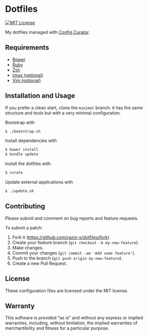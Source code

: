 # Dotfiles

[![MIT License](https://img.shields.io/badge/license-MIT-red.svg)](./LICENSE.txt)

My dotfiles managed with [Config Curator].

[Config Curator]: https://github.com/razor-x/config_curator

## Requirements

* [Bower]
* [Ruby]
* [Zsh]
* [tmux (optional)][tmux]
* [Vim (optional)][Vim]

[Bower]: http://bower.io/
[Ruby]: https://www.ruby-lang.org/
[tmux]: http://tmux.sourceforge.net/
[Vim]: http://www.vim.org/
[Zsh]: http://www.zsh.org/

## Installation and Usage

If you prefer a clean start, clone the `minimal` branch:
it has the same structure and tools but with
a very minimal configuration.

Bootstrap with

````bash
$ ./bootstrap.sh
````

Install dependencies with

````bash
$ bower install
$ bundle update
````

Install the dotfiles with

````bash
$ curate
````

Update external applications with

````bash
$ ./update.sh
````

## Contributing

Please submit and comment on bug reports and feature requests.

To submit a patch:

1. Fork it (https://github.com/razor-x/dotfiles/fork).
2. Create your feature branch (`git checkout -b my-new-feature`).
3. Make changes.
4. Commit your changes (`git commit -am 'Add some feature'`).
5. Push to the branch (`git push origin my-new-feature`).
6. Create a new Pull Request.

## License

These configuration files are licensed under the MIT license.

## Warranty

This software is provided "as is" and without any express or
implied warranties, including, without limitation, the implied
warranties of merchantibility and fitness for a particular
purpose.
